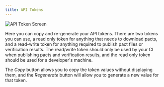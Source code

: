 ```yaml
---
title: API Tokens
---
```


![API Token Screen](assets/ui/api-tokens.png)

Here you can copy and re-generate your API tokens. There are two tokens you can use, a read only token
for anything that needs to download pacts, and a read-write token for anything required to publish
pact files or verification results. The read/write token should only be used by your CI when publishing pacts and verification results, and the read only token should be used for a developer's machine.

The *Copy* button allows you to copy the token values without displaying them, and the *Regenerate* button will allow you to generate a new value for that token.
